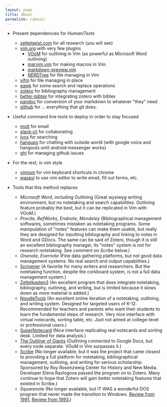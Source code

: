 ```yaml
---
layout: page
title: About
permalink: /about/
---
```



- Present dependencies for _HumaniTexts_
  - [zettelgeist.com](http://zettelgeist.com/) for all research (you will see)
  - [vim.org](https://www.vim.org/) with very few plugins
    - [VOoM](https://www.vim.org/scripts/script.php?script_id=2657) for outlining in Vim (as powerful as Microsoft Word outlining) 
    - [marvim.vim](https://github.com/vim-scripts/marvim/blob/master/plugin/marvim.vim) for making macros in Vim 
    - [markdown-preview.vim](https://github.com/iamcco/markdown-preview.vim) 
    - [NERDTree](https://www.vim.org/scripts/script.php?script_id=1658) for file managing in Vim 
  - [vifm](https://vifm.info/) for file managing in place 
  - [gawk](https://www.gnu.org/software/gawk/) for some search and replace operations  
  - [zotero](https://www.zotero.org/) for bibliography management 
  - [better-bibtex](https://github.com/retorquere/zotero-better-bibtex) for integrating zotero with bibtex 
  - [pandoc](https://pandoc.org/) for conversion of your markdown to whatever "they" need 
  - [github](github.com) for ... everything that git does.

- Useful command line tools to deploy in order to stay focused  
  - [mutt](http://www.mutt.org/) for email 
  - [slack-cli](https://pypi.python.org/pypi/slack-cli/2.0.3) for collaborating 
  - [lynx](https://lynx.browser.org/) for searching 
  - [hangups](https://github.com/tdryer/hangups) for chatting with outside world (with google voice and hangouts until android messenger works) 
  - [ghi](https://github.com/stephencelis/ghi) for managing github issues

- For the rest, in vim style
  - [vimium](https://vimium.github.io/) for vim keyboard shortcuts in chrome 
  - [wasavi](http://appsweets.net/wasavi/) to use vim editor to write email, fill out forms, etc. 
  
 - Tools that this method replaces 
   - _Microsoft Word,_ including Outlining (Great wysiwyg writing environment, but no notetaking and search capabilities.  Outlining feature probably the best, but it can be replicated in Vim with VOoM.)
   - _Procite, RefWorks, Endnote, Mendeley_ (Bibliographical management softwares, sometimes mistaken as notetaking programs. Some manipulation of "notes" features can make them usable, but really they are designed for inputting bibliography and linking to notes in Word and GDocs. The same can be said of Zotero, though it is still an excellent bibliography manager, its "notes" system is not for research notetaking. See comment on _Scribe_ below.)
   - _Onenote, Evernote_ (Fine data gathering platforms, but not good data management systems. No real search and output capabilities.)
   - [Scrivener](https://www.literatureandlatte.com/scrivener/overview) (A favorite for many writers and researchers.  But the notetaking function, despite the corkboard system, is not a full data management system.)
   - [Zettelkasten3](http://zettelkasten.danielluedecke.de/en/) (An excellent program that does integrate notetaking, bibliography, outlining, and writing, but is limited because it slows down as more material is added.) 
   - [NoodleTools](https://www.noodletools.com/) (An excellent online iteration of a notetaking, outlining, and writing system.  Designed for targeted users of K-12.  Recommended for teachers and parents who want their students to learn the fundamental steps of research. Very nice interface with virtual notecards, sorting table, etc. Just not aimed at college-level or professional users.)
   - [SuperNotecard](https://www.supernotecard.com/app/index.php?project=list) (Nice interface replicating real notecards and sorting desk. Limited for data analysis.)
   - [The Outliner of Giants](https://www.theoutlinerofgiants.com/) (Outlining connected to Google Docs, but every node separate. VOoM in Vim surpasses it.)
   - [Scribe](https://forums.zotero.org/discussion/829/zotero-and-scribe-for-historians-especially) (No longer available, but it was the project that came closest to providing a full platform for notetaking, bibliographical management, outlining, and writing for serious scholarship.  Sponsored by Roy Rosenzweig Center for History and New Media. Developer Elena Razlogova passed the program on to Zotero. Many continue to hope that Zotero will gain better notetaking features that existed in Scribe.)
   - _Squarenote_ (No longer available, but IT WAS a wonderful DOS program that never made the transition to Windows. [Review from 1991.](https://drive.google.com/file/d/1AKvFXsa_sniTBIjyQAEcsSkl7EIGZMiu/view?usp=sharing) [Review from 1993.](https://drive.google.com/file/d/1ckViIW9ucqarra1sTNCD_n2cSIMRHRT5/view?usp=sharing))
